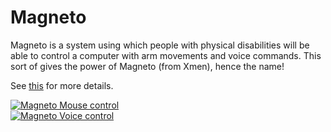 Magneto
=======
Magneto is a system using which people with physical disabilities will be able to control a computer with arm movements and voice commands. This sort of gives the power of Magneto (from Xmen), hence the name!  

See [this](http://lifepluslinux.blogspot.in/2015/02/gyroscope-accelerometer-geomagnetometer.html) for more details.  

[![Magneto Mouse control](http://img.youtube.com/vi/KwDT-jdFseQ/0.jpg)](http://www.youtube.com/watch?v=KwDT-jdFseQ)  
[![Magneto Voice control](http://img.youtube.com/vi/bbGgnCgv9rE/0.jpg)](http://www.youtube.com/watch?v=bbGgnCgv9rE)


